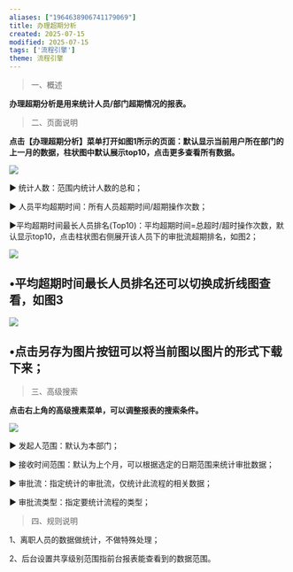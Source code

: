 ```yaml
---
aliases: ["1964638906741179069"]
title: 办理超期分析
created: 2025-07-15
modified: 2025-07-15
tags: ['流程引擎']
theme: 流程引擎
---
```


> 一、概述

**办理超期分析是用来统计人员/部门超期情况的报表。**

> 二、页面说明

**点击【办理超期分析】菜单打开如图1所示的页面：默认显示当前用户所在部门的上一月的数据，柱状图中默认展示top10，点击更多查看所有数据。**

![](315f7a600d924b937b5f2eb56781701b.jpg)

▶ 统计人数：范围内统计人数的总和；

▶ 人员平均超期时间：所有人员超期时间/超期操作次数；

▶平均超期时间最长人员排名(Top10)：平均超期时间=总超时/超时操作次数，默认显示top10，点击柱状图右侧展开该人员下的审批流超期排名，如图2；

![](d75220df2881cc84c294496193a84cef.jpg)

## •平均超期时间最长人员排名还可以切换成折线图查看，如图3

![](a33c6136ef18ee08d8f0c5202efd30cc.jpg)

## •点击另存为图片按钮可以将当前图以图片的形式下载下来；

> 三、高级搜索

**点击右上角的高级搜素菜单，可以调整报表的搜索条件。**

**![](ee1af758e8a553a64ebd1a0958712950.jpg)**

▶ 发起人范围：默认为本部门；

▶ 接收时间范围：默认为上个月，可以根据选定的日期范围来统计审批数据；

▶ 审批流：指定统计的审批流，仅统计此流程的相关数据；

▶ 审批流类型：指定要统计流程的类型；

> 四、规则说明

1、离职人员的数据做统计，不做特殊处理；

2、后台设置共享级别范围指前台报表能查看到的数据范围。